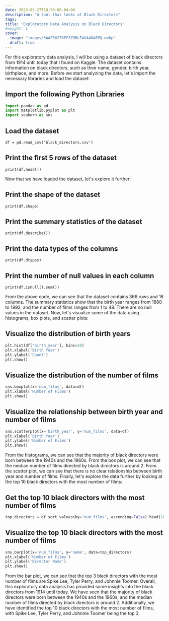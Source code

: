 ```yaml
---
date: 2023-05-27T10:58:08-04:00
description: "A tool that looks at Black Directors"
tags:
title: "Exploratory Data Analysis on Black Directors"
#weight: 1
cover:
  image: "images/5AAZ56276FF3ZOBLEAVA4DA6PQ.webp"
  draft: true
---
```


For this exploratory data analysis, I will be using a dataset of black directors from 1914 until today that I found on Kaggle. The dataset contains information on black directors, such as their name, gender, birth year, birthplace, and more. Before we start analyzing the data, let's import the necessary libraries and load the dataset:
    
## Import the following Python Libraries
 
```python
import pandas as pd
import matplotlib.pyplot as plt
import seaborn as sns
```

## Load the dataset
`df = pd.read_csv('black_directors.csv')`

##  Print the first 5 rows of the dataset
`print(df.head())`

Now that we have loaded the dataset, let's explore it further: 
    
## Print the shape of the dataset
`print(df.shape)`

## Print the summary statistics of the dataset
`print(df.describe())`

## Print the data types of the columns
`print(df.dtypes)`

## Print the number of null values in each column
`print(df.isnull().sum())`

From the above code, we can see that the dataset contains 366 rows and 16 columns. The summary statistics show that the birth year ranges from 1880 to 1992, and the number of films ranges from 1 to 48. There are no null values in the dataset. Now, let's visualize some of the data using histograms, box plots, and scatter plots:    
    
## Visualize the distribution of birth years
```python
plt.hist(df['birth_year'], bins=20)
plt.xlabel('Birth Year')
plt.ylabel('Count')
plt.show()
```
## Visualize the distribution of the number of films
```python
sns.boxplot(x='num_films', data=df)
plt.xlabel('Number of Films')
plt.show()
```
## Visualize the relationship between birth year and number of films
```python
sns.scatterplot(x='birth_year', y='num_films', data=df)
plt.xlabel('Birth Year')
plt.ylabel('Number of Films')
plt.show()
```

From the histograms, we can see that the majority of black directors were born between the 1940s and the 1960s. From the box plot, we can see that the median number of films directed by black directors is around 2. From the scatter plot, we can see that there is no clear relationship between birth year and number of films. Finally, let's explore the data further by looking at the top 10 black directors with the most number of films:    

## Get the top 10 black directors with the most number of films
```python
top_directors = df.sort_values(by='num_films', ascending=False).head(10)
```
## Visualize the top 10 black directors with the most number of films
```python
sns.barplot(x='num_films', y='name', data=top_directors)
plt.xlabel('Number of Films')
plt.ylabel('Director Name')
plt.show()
```

From the bar plot, we can see that the top 3 black directors with the most number of films are Spike Lee, Tyler Perry, and Johnnie Toomer. Overall, this exploratory data analysis has provided some insights into the black directors from 1914 until today. We have seen that the majority of black directors were born between the 1940s and the 1960s, and the median number of films directed by black directors is around 2. Additionally, we have identified the top 10 black directors with the most number of films, with Spike Lee, Tyler Perry, and Johnnie Toomer being the top 3.